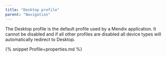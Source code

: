 ```yaml
---
title: "Desktop profile"
parent: "Navigation"
---
```

The Desktop profile is the default profile used by a Mendix application. It cannot be disabled and if all other profiles are disabled all device types will automatically redirect to Desktop. 

{% snippet Profile+properties.md %}
